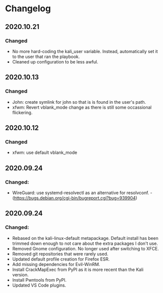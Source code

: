 # Changelog

## 2020.10.21

### Changed

- No more hard-coding the kali_user variable. Instead, automatically set it to the user that ran the playbook.
- Cleaned up configuration to be less awful.

## 2020.10.13

### Changed

- John: create symlink for john so that is is found in the user's path.
- xfwm: Revert vblank_mode change as there is still some occassional flickering.

## 2020.10.12

### Changed

- xfwm: use default vblank_mode

## 2020.09.24

### Changed:

- WireGuard: use systemd-resolvectl as an alternative for resolvconf. - (https://bugs.debian.org/cgi-bin/bugreport.cgi?bug=939904)

## 2020.09.24

### Changed:

- Rebased on the kali-linux-default metapackage. Default install has been trimmed down enough to not care about the extra packages I don't use.
- Removed Gnome configuration. No longer used after switching to XFCE.
- Removed git repositories that were rarely used.
- Updated default profile creation for Firefox ESR.
- Add missing dependencies for Evil-WinRM.
- Install CrackMapExec from PyPI as it is more recent than the Kali version.
- Install Pwntools from PyPI.
- Updated VS Code plugins.
